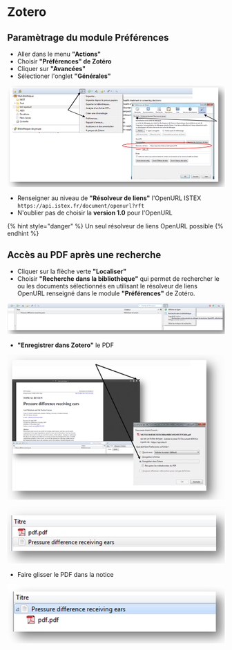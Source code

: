 # Zotero

## Paramètrage du module Préférences

* Aller dans le menu **"Actions"**
* Choisir **"Préférences" de Zotéro**
* Cliquer sur **"Avancées"**
* Sélectioner l'onglet **"Générales"**

![](../../.gitbook/assets/zotero1.png)

* Renseigner au niveau de **"Résolveur de liens"** l'OpenURL ISTEX `https://api.istex.fr/document/openurl?rft`
* N'oublier pas de choisir la **version 1.0** pour l'OpenURL

{% hint style="danger" %}
Un seul résolveur de liens OpenURL possible
{% endhint %}

## Accès au PDF après une recherche

* Cliquer sur la flèche verte **"Localiser"**
* Choisir **"Recherche dans la bibliothèque"** qui permet de rechercher le ou les documents sélectionnés en utilisant le résolveur de liens OpenURL renseigné dans le module **"Préférences"** de Zotéro.

![](../../.gitbook/assets/zotero2.png)

* **"Enregistrer dans Zotero"** le PDF

![](../../.gitbook/assets/zotero3%20%281%29.png)

![](../../.gitbook/assets/zotero4.PNG)

* Faire glisser le PDF dans la notice

![](../../.gitbook/assets/zotero5.PNG)

